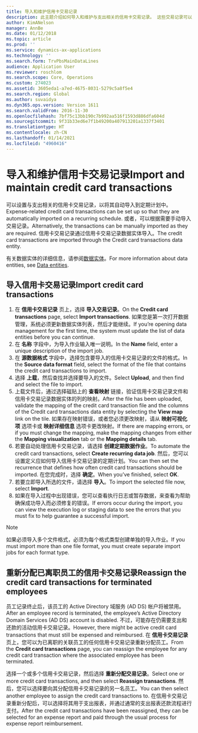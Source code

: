 ```yaml
---
title: 导入和维护信用卡交易记录
description: 此主题介绍如何导入和维护与支出相关的信用卡交易记录。 这些交易记录可以设置为对重复执行的计划自动导入或根据需要手动导入。
author: KimANelson
manager: AnnBe
ms.date: 01/12/2018
ms.topic: article
ms.prod: ''
ms.service: dynamics-ax-applications
ms.technology: ''
ms.search.form: TrvPbsMainDataLines
audience: Application User
ms.reviewer: roschlom
ms.search.scope: Core, Operations
ms.custom: 274023
ms.assetid: 3605eda1-a7ed-4675-8031-5279c5a8f5e4
ms.search.region: Global
ms.author: suvaidya
ms.dyn365.ops.version: Version 1611
ms.search.validFrom: 2016-11-30
ms.openlocfilehash: 7bf75c13bb190c7b992aa516f1593d886dfa604d
ms.sourcegitcommit: 9f31b33ed6e7f1b49200a407913201a1337f3401
ms.translationtype: HT
ms.contentlocale: zh-CN
ms.lasthandoff: 01/14/2021
ms.locfileid: "4960416"
---
```

# <a name="import-and-maintain-credit-card-transactions"></a><span data-ttu-id="bed50-104">导入和维护信用卡交易记录</span><span class="sxs-lookup"><span data-stu-id="bed50-104">Import and maintain credit card transactions</span></span>

<span data-ttu-id="bed50-105">可以设置与支出相关的信用卡交易记录，以将其自动导入到定期计划中。</span><span class="sxs-lookup"><span data-stu-id="bed50-105">Expense-related credit card transactions can be set up so that they are automatically imported on a recurring schedule.</span></span> <span data-ttu-id="bed50-106">或者，可以根据需要手动导入交易记录。</span><span class="sxs-lookup"><span data-stu-id="bed50-106">Alternatively, the transactions can be manually imported as they are required.</span></span> <span data-ttu-id="bed50-107">信用卡交易记录通过信用卡交易记录数据实体导入。</span><span class="sxs-lookup"><span data-stu-id="bed50-107">The credit card transactions are imported through the Credit card transactions data entity.</span></span>

<span data-ttu-id="bed50-108">有关数据实体的详细信息，请参阅[数据实体](https://docs.microsoft.com/dynamics365/fin-ops-core/dev-itpro/data-entities/data-entities)。</span><span class="sxs-lookup"><span data-stu-id="bed50-108">For more information about data entities, see [Data entities](https://docs.microsoft.com/dynamics365/fin-ops-core/dev-itpro/data-entities/data-entities).</span></span>

## <a name="import-credit-card-transactions"></a><span data-ttu-id="bed50-109">导入信用卡交易记录</span><span class="sxs-lookup"><span data-stu-id="bed50-109">Import credit card transactions</span></span>

1. <span data-ttu-id="bed50-110">在 **信用卡交易记录** 页上，选择 **导入交易记录**。</span><span class="sxs-lookup"><span data-stu-id="bed50-110">On the **Credit card transactions** page, select **Import transactions**.</span></span> <span data-ttu-id="bed50-111">如果您是第一次打开数据管理，系统必须更新数据实体列表，然后才能继续。</span><span class="sxs-lookup"><span data-stu-id="bed50-111">If you’re opening data management for the first time, the system must update the list of data entities before you can continue.</span></span>
2. <span data-ttu-id="bed50-112">在 **名称** 字段中，为导入作业输入唯一说明。</span><span class="sxs-lookup"><span data-stu-id="bed50-112">In the **Name** field, enter a unique description of the import job.</span></span>
3. <span data-ttu-id="bed50-113">在 **源数据格式** 字段中，选择包含要导入的信用卡交易记录的文件的格式。</span><span class="sxs-lookup"><span data-stu-id="bed50-113">In the **Source data format** field, select the format of the file that contains the credit card transactions to import.</span></span>
4. <span data-ttu-id="bed50-114">选择 **上载**，然后查找并选择要导入的文件。</span><span class="sxs-lookup"><span data-stu-id="bed50-114">Select **Upload**, and then find and select the file to import.</span></span>
5. <span data-ttu-id="bed50-115">上载文件后，通过选择磁贴上的 **查看映射** 链接，验证信用卡交易记录文件和信用卡交易记录数据实体的列的映射。</span><span class="sxs-lookup"><span data-stu-id="bed50-115">After the file has been uploaded, validate the mapping of the credit card transaction file and the columns of the Credit card transactions data entity by selecting the **View map** link on the tile.</span></span> <span data-ttu-id="bed50-116">如果存在映射错误，或者您必须更改映射，请从 **映射可视化项** 选项卡或 **映射详细信息** 选项卡更改映射。</span><span class="sxs-lookup"><span data-stu-id="bed50-116">If there are mapping errors, or if you must change the mapping, make the mapping changes from either the **Mapping visualization** tab or the **Mapping details** tab.</span></span>
6. <span data-ttu-id="bed50-117">若要自动处理信用卡交易记录，请选择 **创建定期数据作业**。</span><span class="sxs-lookup"><span data-stu-id="bed50-117">To automate the credit card transactions, select **Create recurring data job**.</span></span> <span data-ttu-id="bed50-118">然后，您可以设置定义应如何导入信用卡交易记录的定期计划。</span><span class="sxs-lookup"><span data-stu-id="bed50-118">You can then set the recurrence that defines how often credit card transactions should be imported.</span></span> <span data-ttu-id="bed50-119">在您完成时，选择 **确定**。</span><span class="sxs-lookup"><span data-stu-id="bed50-119">When you’ve finished, select **OK**.</span></span>
7. <span data-ttu-id="bed50-120">若要立即导入所选的文件，请选择 **导入**。</span><span class="sxs-lookup"><span data-stu-id="bed50-120">To import the selected file now, select **Import**.</span></span>
8. <span data-ttu-id="bed50-121">如果在导入过程中出现错误，您可以查看执行日志或暂存数据，来查看为帮助确保成功导入而必须修复的错误。</span><span class="sxs-lookup"><span data-stu-id="bed50-121">If errors occur during the import, you can view the execution log or staging data to see the errors that you must fix to help guarantee a successful import.</span></span>

> [!NOTE]
> <span data-ttu-id="bed50-122">如果必须导入多个文件格式，必须为每个格式类型创建单独的导入作业。</span><span class="sxs-lookup"><span data-stu-id="bed50-122">If you must import more than one file format, you must create separate import jobs for each format type.</span></span>

## <a name="reassign-the-credit-card-transactions-for-terminated-employees"></a><span data-ttu-id="bed50-123">重新分配已离职员工的信用卡交易记录</span><span class="sxs-lookup"><span data-stu-id="bed50-123">Reassign the credit card transactions for terminated employees</span></span>

<span data-ttu-id="bed50-124">员工记录终止后，该员工的 Active Directory 域服务 (AD DS) 帐户将被禁用。</span><span class="sxs-lookup"><span data-stu-id="bed50-124">After an employee record is terminated, the employee’s Active Directory Domain Services (AD DS) account is disabled.</span></span> <span data-ttu-id="bed50-125">不过，可能存在仍需要支出和还款的活动信用卡交易记录。</span><span class="sxs-lookup"><span data-stu-id="bed50-125">However, there might be active credit card transactions that must still be expensed and reimbursed.</span></span> <span data-ttu-id="bed50-126">在 **信用卡交易记录** 页上，您可以为已离职的关联员工的任何信用卡交易记录重新分配员工。</span><span class="sxs-lookup"><span data-stu-id="bed50-126">From the **Credit card transactions** page, you can reassign the employee for any credit card transaction where the associated employee has been terminated.</span></span>

<span data-ttu-id="bed50-127">选择一个或多个信用卡交易记录，然后选择 **重新分配交易记录**。</span><span class="sxs-lookup"><span data-stu-id="bed50-127">Select one or more credit card transactions, and then select **Reassign transactions**.</span></span> <span data-ttu-id="bed50-128">然后，您可以选择要向其分配信用卡交易记录的另一名员工。</span><span class="sxs-lookup"><span data-stu-id="bed50-128">You can then select another employee to assign the credit card transactions to.</span></span> <span data-ttu-id="bed50-129">在信用卡交易记录重新分配后，可以选择将其用于支出报表，并通过通常的支出报表还款流程进行支付。</span><span class="sxs-lookup"><span data-stu-id="bed50-129">After the credit card transactions have been reassigned, they can be selected for an expense report and paid through the usual process for expense report reimbursement.</span></span>
